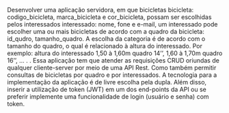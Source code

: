 Desenvolver uma aplicação servidora, em que bicicletas bicicleta: codigo_bicicleta, marca_bicicleta e cor_bicicleta, possam ser escolhidas pelos interessados interessado: nome, fone e e-mail, um interessado pode escolher uma ou mais bicicletas de acordo com a quadro da bicicleta: id_qudro, tamanho_quadro. A escolha da categoria é de acordo com o tamanho do quadro, o qual é relacionado à altura do interessado. Por exemplo: altura do interessado 1,50 à 1,60m quadro 14’’, 1,60 à 1,70m quadro 16’’, ... . . Essa aplicação tem que atender as requisições CRUD oriundas de qualquer cliente-server por meio de uma API Rest. Como também permitir consultas de bicicletas por quadro e por interessados. A tecnologia para a implementação da aplicação é de livre escolha pela dupla. Além disso, inserir a utilização de token (JWT) em um dos end-points da API ou se preferir implemente uma funcionalidade de login (usuário e senha) com token. 